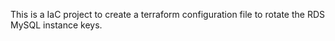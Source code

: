 This is a IaC project to create a terraform configuration file to rotate the RDS MySQL instance keys.
